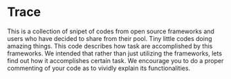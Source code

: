 # Trace
This is a collection of snipet of codes from open source frameworks and users who have decided to share from their pool. Tiny little codes doing amazing things.
This code describes how task are accomplished by this frameworks.
We intended that rather than just utilizing  the frameworks, lets find out how it accomplishes certain task.
We encourage you to do a proper commenting of your code as to vividly explain its functionalities.
